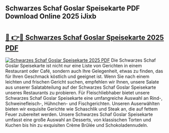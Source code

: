 ## Schwarzes Schaf Goslar Speisekarte PDF Download Online 2025 iJixb

# <h2><a href="http://gcbqsy.nevu.top/?p=Schwarzes+Schaf+Goslar+Speisekarte">🔗 👉🔴 Schwarzes Schaf Goslar Speisekarte 2025 PDF</a></h2>

[![Schwarzes Schaf Goslar Speisekarte 2025 PDF](https://i.imgur.com/dBaPXMq.png)](http://gcbqsy.nevu.top/?p=Schwarzes+Schaf+Goslar+Speisekarte)
Die Schwarzes Schaf Goslar Speisekarte ist nicht nur eine Liste von Gerichten in einem Restaurant oder Café, sondern auch Ihre Gelegenheit, etwas zu finden, das für Ihren Geschmack köstlich und geeignet ist. Wenn Sie nach einem leichten und frischen Gericht suchen, empfehlen wir Ihnen, unsere Salate aus unserer Salatabteilung auf der Schwarzes Schaf Goslar Speisekarte unseres Restaurants zu probieren. Für Fleischliebhaber bietet unsere Schwarzes Schaf Goslar Speisekarte eine umfangreiche Auswahl an Rind-, Schweinefleisch-, Hühnchen- und Fischgerichten. Unseren Auserwählten bieten wir exquisite Gerichte wie Schaschlik und Steak an, die auf fettem Feuer zubereitet werden. Unsere Schwarzes Schaf Goslar Speisekarte umfasst eine große Auswahl an Desserts, von klassischen Torten und Kuchen bis hin zu exquisiten Crème Brûlée und Schokoladennudeln.

